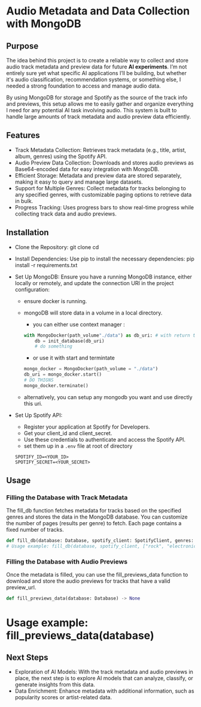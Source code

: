 # Audio Metadata and Data Collection with MongoDB

## Purpose

The idea behind this project is to create a reliable way to collect and store audio track metadata and preview data for future **AI experiments**. I’m not entirely sure yet what specific AI applications I’ll be building, but whether it's audio classification, recommendation systems, or something else, I needed a strong foundation to access and manage audio data.

By using MongoDB for storage and Spotify as the source of the track info and previews, this setup allows me to easily gather and organize everything I need for any potential AI task involving audio. This system is built to handle large amounts of track metadata and audio preview data efficiently.

## Features

- Track Metadata Collection: Retrieves track metadata (e.g., title, artist, album, genres) using the Spotify API.
- Audio Preview Data Collection: Downloads and stores audio previews as Base64-encoded data for easy integration with MongoDB.
- Efficient Storage: Metadata and preview data are stored separately, making it easy to query and manage large datasets.
- Support for Multiple Genres: Collect metadata for tracks belonging to any specified genres, with customizable paging options to retrieve data in bulk.
- Progress Tracking: Uses progress bars to show real-time progress while collecting track data and audio previews.

## Installation

- Clone the Repository: git clone <repository-url> cd <repository-directory>

- Install Dependencies: Use pip to install the necessary dependencies: pip install -r requirements.txt

- Set Up MongoDB: Ensure you have a running MongoDB instance, either locally or remotely, and update the connection URI in the project configuration:

  - ensure docker is running.
  - mongoDB will store data in a volume in a local directory.

    - you can either use context manager :

    ```py
    with MongoDocker(path_volume"./data") as db_uri: # with return the uri of the db
        db = init_database(db_uri)
        # do something
    ```

    - or use it with start and termintate

    ```py
    mongo_docker = MongoDocker(path_volume = "./data")
    db_uri = mongo_docker.start()
    # DO THIGNS
    mongo_docker.terminate()
    ```

  - alternatively, you can setup any mongodb you want and use directly this uri.

- Set Up Spotify API:

  - Register your application at Spotify for Developers.
  - Get your client_id and client_secret.
  - Use these credentials to authenticate and access the Spotify API.
  - set them up in a `.env` file at root of directory

  ```.env
  SPOTIFY_ID=<YOUR_ID>
  SPOTIFY_SECRET=<YOUR_SECRET>
  ```

## Usage

### Filling the Database with Track Metadata

The fill_db function fetches metadata for tracks based on the specified genres and stores the data in the MongoDB database. You can customize the number of pages (results per genre) to fetch. Each page contains a fixed number of tracks.

```py
def fill_db(database: Database, spotify_client: SpotifyClient, genres: list[str], pages: int = 20) -> None:
# Usage example: fill_db(database, spotify_client, ["rock", "electronic"], pages=10)
```

### Filling the Database with Audio Previews

Once the metadata is filled, you can use the fill_previews_data function to download and store the audio previews for tracks that have a valid preview_url.

```py
def fill_previews_data(database: Database) -> None
```

# Usage example: fill_previews_data(database)

## Next Steps

- Exploration of AI Models: With the track metadata and audio previews in place, the next step is to explore AI models that can analyze, classify, or generate insights from this data.
- Data Enrichment: Enhance metadata with additional information, such as popularity scores or artist-related data.

